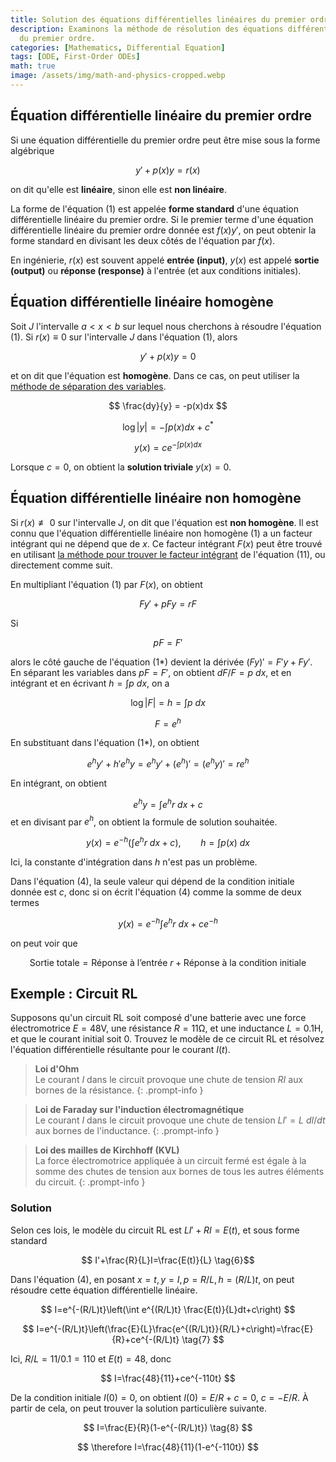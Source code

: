 ```yaml
---
title: Solution des équations différentielles linéaires du premier ordre
description: Examinons la méthode de résolution des équations différentielles linéaires
  du premier ordre.
categories: [Mathematics, Differential Equation]
tags: [ODE, First-Order ODEs]
math: true
image: /assets/img/math-and-physics-cropped.webp
---
```

## Équation différentielle linéaire du premier ordre
Si une équation différentielle du premier ordre peut être mise sous la forme algébrique

$$ y'+p(x)y=r(x) \tag{1} $$

on dit qu'elle est **linéaire**, sinon elle est **non linéaire**.

La forme de l'équation (1) est appelée **forme standard** d'une équation différentielle linéaire du premier ordre. Si le premier terme d'une équation différentielle linéaire du premier ordre donnée est $f(x)y'$, on peut obtenir la forme standard en divisant les deux côtés de l'équation par $f(x)$.

En ingénierie, $r(x)$ est souvent appelé **entrée (input)**, $y(x)$ est appelé **sortie (output)** ou **réponse (response)** à l'entrée (et aux conditions initiales).

## Équation différentielle linéaire homogène
Soit $J$ l'intervalle $a<x<b$ sur lequel nous cherchons à résoudre l'équation (1). Si $r(x)\equiv 0$ sur l'intervalle $J$ dans l'équation (1), alors

$$ y'+p(x)y=0 \tag{2}$$

et on dit que l'équation est **homogène**. Dans ce cas, on peut utiliser la [méthode de séparation des variables](/posts/Separation-of-Variables/).

$$ \frac{dy}{y} = -p(x)dx $$

$$ \log |y| = -\int p(x)dx + c^* $$

$$ y(x) = ce^{-\int p(x)dx} \tag{3}$$

Lorsque $c=0$, on obtient la **solution triviale** $y(x)=0$.

## Équation différentielle linéaire non homogène
Si $r(x)\not\equiv 0$ sur l'intervalle $J$, on dit que l'équation est **non homogène**. Il est connu que l'équation différentielle linéaire non homogène (1) a un facteur intégrant qui ne dépend que de $x$. Ce facteur intégrant $F(x)$ peut être trouvé en utilisant [la méthode pour trouver le facteur intégrant](/posts/Exact-Differential-Equation-and-Integrating-Factor/#méthode-pour-trouver-le-facteur-intégrant) de l'équation (11), ou directement comme suit.

En multipliant l'équation (1) par $F(x)$, on obtient

$$ Fy'+pFy=rF \tag{1*} $$

Si

$$ pF=F' $$

alors le côté gauche de l'équation (1*) devient la dérivée $(Fy)'=F'y+Fy'$. En séparant les variables dans $pF=F'$, on obtient $dF/F=p\ dx$, et en intégrant et en écrivant $h=\int p\ dx$, on a

$$ \log |F|=h=\int p\ dx $$

$$ F = e^h $$

En substituant dans l'équation (1*), on obtient

$$ e^hy'+h'e^hy=e^hy'+(e^h)'=(e^hy)'=re^h $$

En intégrant, on obtient

$$ e^hy=\int e^hr\ dx + c $$
et en divisant par $e^h$, on obtient la formule de solution souhaitée.

$$ y(x)=e^{-h}\left(\int e^hr\ dx + c\right),\qquad h=\int p(x)\ dx \tag{4} $$

Ici, la constante d'intégration dans $h$ n'est pas un problème.

Dans l'équation (4), la seule valeur qui dépend de la condition initiale donnée est $c$, donc si on écrit l'équation (4) comme la somme de deux termes

$$ y(x)=e^{-h}\int e^hr\ dx + ce^{-h} \tag{4*} $$

on peut voir que

$$ \text{Sortie totale}=\text{Réponse à l'entrée }r+\text{Réponse à la condition initiale} \tag{5} $$

## Exemple : Circuit RL
Supposons qu'un circuit RL soit composé d'une batterie avec une force électromotrice $E=48\textrm{V}$, une résistance $R=11\mathrm{\Omega}$, et une inductance $L=0.1\text{H}$, et que le courant initial soit 0. Trouvez le modèle de ce circuit RL et résolvez l'équation différentielle résultante pour le courant $I(t)$.
> **Loi d'Ohm**  
> Le courant $I$ dans le circuit provoque une chute de tension $RI$ aux bornes de la résistance.
{: .prompt-info }

> **Loi de Faraday sur l'induction électromagnétique**  
> Le courant $I$ dans le circuit provoque une chute de tension $LI'=L\ dI/dt$ aux bornes de l'inductance.
{: .prompt-info }

> **Loi des mailles de Kirchhoff (KVL)**  
> La force électromotrice appliquée à un circuit fermé est égale à la somme des chutes de tension aux bornes de tous les autres éléments du circuit.
{: .prompt-info }

### Solution
Selon ces lois, le modèle du circuit RL est $LI'+RI=E(t)$, et sous forme standard

$$ I'+\frac{R}{L}I=\frac{E(t)}{L} \tag{6}$$

Dans l'équation (4), en posant $x=t, y=I, p=R/L, h=(R/L)t$, on peut résoudre cette équation différentielle linéaire.

$$ I=e^{-(R/L)t}\left(\int e^{(R/L)t} \frac{E(t)}{L}dt+c\right) $$

$$ I=e^{-(R/L)t}\left(\frac{E}{L}\frac{e^{(R/L)t}}{R/L}+c\right)=\frac{E}{R}+ce^{-(R/L)t} \tag{7} $$

Ici, $R/L=11/0.1=110$ et $E(t)=48$, donc

$$ I=\frac{48}{11}+ce^{-110t} $$

De la condition initiale $I(0)=0$, on obtient $I(0)=E/R+c=0$, $c=-E/R$. À partir de cela, on peut trouver la solution particulière suivante.

$$ I=\frac{E}{R}(1-e^{-(R/L)t}) \tag{8} $$

$$ \therefore I=\frac{48}{11}(1-e^{-110t}) $$
